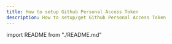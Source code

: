```yaml
---
title: How to setup Github Personal Access Token
description: How to setup/get Github Personal Access Token
---
```


import README from "./README.md"

<README />

